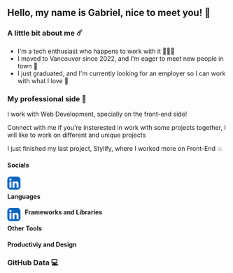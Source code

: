 <h2>Hello, my name is Gabriel, nice to meet you! 🙂</h2>

<h3>A little bit about me ☄️</h3>
<ul>
  <li>I'm a tech enthusiast who happens to work with it 🧑🏽‍💻</li>
  <li>I moved to Vancouver since 2022, and I'm eager to meet new people in town 🍁</li>
  <li>I just graduated, and I'm currently looking for an employer so I can work with what I love 👀</li>
</ul>

<h3>My professional side 🧠</h3>
<p>I work with Web Development, specially on the front-end side!</p>
<p>Connect with me if you're insterested in work with some projects together, I will like to work on different and unique projects</p>
<p>I just finished my last project, Stylify, where I worked more on Front-End 💥</p>

<h4>Socials</h4>

<img align="left" alt="Java" width="30px" style="padding-right: 10px;" src="https://raw.githubusercontent.com/tandpfun/skill-icons/main/icons/LinkedIn.svg" />

<br>

<h4>Languages</h4>
<img align="left" alt="Java" width="30px" style="padding-right: 10px;" src="https://raw.githubusercontent.com/tandpfun/skill-icons/main/icons/LinkedIn.svg" />

<h4>Frameworks and Libraries</h4>
<h4>Other Tools</h4>
<h4>Productiviy and Design</h4>

<h3>GitHub Data 💻</h3>

<!--
**gabrieldiasls/gabrieldiasls** is a ✨ _special_ ✨ repository because its `README.md` (this file) appears on your GitHub profile.

Here are some ideas to get you started:

- 🔭 I’m currently working on ...
- 🌱 I’m currently learning ...
- 👯 I’m looking to collaborate on ...
- 🤔 I’m looking for help with ...
- 💬 Ask me about ...
- 📫 How to reach me: ...
- 😄 Pronouns: ...
- ⚡ Fun fact: ...
-->
